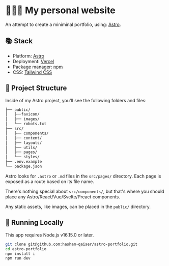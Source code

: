 # 🧑🏻‍💻 My personal website

An attempt to create a miniminal portfolio, using: [Astro](https://astro.build/).

## 📚 Stack

- Platform: [Astro](https://astro.build/)
- Deployment: [Vercel](https://vercel.com/)
- Package manager: [npm](https://www.npmjs.com/)
- CSS: [Tailwind CSS](https://tailwindcss.com/)

## 🚀 Project Structure

Inside of my Astro project, you'll see the following folders and files:

```bash
├── public/
│   ├──favicon/
│   ├── images/
│   └── robots.txt
├── src/
│   ├── components/
│   ├── content/
│   ├── layouts/
│   ├── utils/
│   ├── pages/
│   └── styles/
├── .env.example
└── package.json
```

Astro looks for `.astro` or `.md` files in the `src/pages/` directory. Each page is exposed as a route based on its file name.

There's nothing special about `src/components/`, but that's where you should place any Astro/React/Vue/Svelte/Preact components.

Any static assets, like images, can be placed in the `public/` directory.

## 🧞 Running Locally

This app requires Node.js v16.15.0 or later.

```bash
git clone git@github.com:hasham-qaiser/astro-portfolio.git
cd astro-portfolio
npm install i
npm run dev
```
